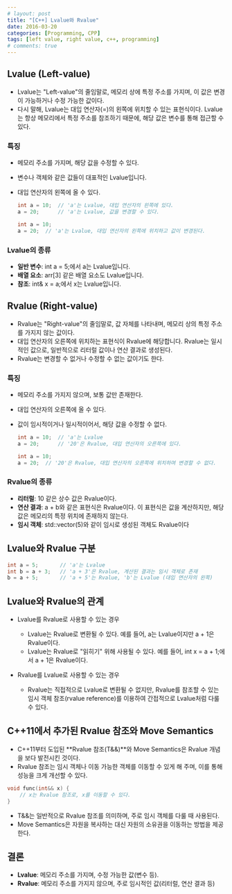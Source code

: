 ```yaml
---
# layout: post
title: "[C++] Lvalue와 Rvalue"
date: 2016-03-20
categories: [Programming, CPP]
tags: [left value, right value, c++, programming]
# comments: true
---
```


## Lvalue (Left-value)

- Lvalue는 "Left-value"의 줄임말로, 메모리 상에 특정 주소를 가지며, 이 값은 변경이 가능하거나 수정 가능한 값이다.
- 다시 말해, Lvalue는 대입 연산자(=)의 왼쪽에 위치할 수 있는 표현식이다. Lvalue는 항상 메모리에서 특정 주소를 참조하기 때문에, 해당 값은 변수를 통해 접근할 수 있다.

### 특징

- 메모리 주소를 가지며, 해당 값을 수정할 수 있다.
- 변수나 객체와 같은 값들이 대표적인 Lvalue입니다.
- 대입 연산자의 왼쪽에 올 수 있다.
	```cpp
	int a = 10;  // 'a'는 Lvalue, 대입 연산자의 왼쪽에 있다.
	a = 20;      // 'a'는 Lvalue, 값을 변경할 수 있다.
	```

	```cpp
	int a = 10;
	a = 20;  // 'a'는 Lvalue, 대입 연산자의 왼쪽에 위치하고 값이 변경된다.
	```

### Lvalue의 종류

- **일반 변수**: int a = 5;에서 a는 Lvalue입니다.
- **배열 요소**: arr[3] 같은 배열 요소도 Lvalue입니다.
- **참조**: int& x = a;에서 x는 Lvalue입니다.

## Rvalue (Right-value)

- Rvalue는 "Right-value"의 줄임말로, 값 자체를 나타내며, 메모리 상의 특정 주소를 가지지 않는 값이다.
- 대입 연산자의 오른쪽에 위치하는 표현식이 Rvalue에 해당합니다. Rvalue는 일시적인 값으로, 일반적으로 리터럴 값이나 연산 결과로 생성된다.
- Rvalue는 변경할 수 없거나 수정할 수 없는 값이기도 한다.

### 특징

- 메모리 주소를 가지지 않으며, 보통 값만 존재한다.
- 대입 연산자의 오른쪽에 올 수 있다.
- 값이 임시적이거나 일시적이어서, 해당 값을 수정할 수 없다.
	```cpp
	int a = 10;  // 'a'는 Lvalue
	a = 20;      // '20'은 Rvalue, 대입 연산자의 오른쪽에 있다.
	```

	```cpp
	int a = 10;
	a = 20;  // '20'은 Rvalue, 대입 연산자의 오른쪽에 위치하며 변경할 수 없다.
	```

### Rvalue의 종류

- **리터럴**: 10 같은 상수 값은 Rvalue이다.
- **연산 결과**: a + b와 같은 표현식은 Rvalue이다. 이 표현식은 값을 계산하지만, 해당 값은 메모리의 특정 위치에 존재하지 않는다.
- **임시 객체**: std::vector<int>(5)와 같이 임시로 생성된 객체도 Rvalue이다

## Lvalue와 Rvalue 구분

```cpp
int a = 5;       // 'a'는 Lvalue
int b = a + 3;   // 'a + 3'은 Rvalue, 계산된 결과는 임시 객체로 존재
b = a + 5;       // 'a + 5'는 Rvalue, 'b'는 Lvalue (대입 연산자의 왼쪽)
```

## Lvalue와 Rvalue의 관계

- Lvalue를 Rvalue로 사용할 수 있는 경우
	- Lvalue는 Rvalue로 변환될 수 있다. 예를 들어, a는 Lvalue이지만 a + 1은 Rvalue이다.
	- Lvalue는 Rvalue로 "읽히기" 위해 사용될 수 있다. 예를 들어, int x = a + 1;에서 a + 1은 Rvalue이다.

- Rvalue를 Lvalue로 사용할 수 있는 경우
	- Rvalue는 직접적으로 Lvalue로 변환될 수 없지만, Rvalue를 참조할 수 있는 임시 객체 참조(rvalue reference)를 이용하여 간접적으로 Lvalue처럼 다룰 수 있다.

## C++11에서 추가된 Rvalue 참조와 Move Semantics

- C++11부터 도입된 **Rvalue 참조(T&&)**와 Move Semantics은 Rvalue 개념을 보다 발전시킨 것이다.
- Rvalue 참조는 임시 객체나 이동 가능한 객체를 이동할 수 있게 해 주며, 이를 통해 성능을 크게 개선할 수 있다.

```cpp
void func(int&& x) {
    // x는 Rvalue 참조로, x를 이동할 수 있다.
}
```

- T&&는 일반적으로 Rvalue 참조를 의미하며, 주로 임시 객체를 다룰 때 사용된다.
- Move Semantics은 자원을 복사하는 대신 자원의 소유권을 이동하는 방법을 제공한다.

## 결론

- **Lvalue**: 메모리 주소를 가지며, 수정 가능한 값(변수 등).
- **Rvalue**: 메모리 주소를 가지지 않으며, 주로 임시적인 값(리터럴, 연산 결과 등)